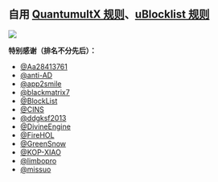 ## 自用 [QuantumultX 规则](https://raw.githubusercontent.com/Vikingama/plugins/beta/conf/index.conf)、[uBlocklist 规则](https://raw.githubusercontent.com/Vikingama/plugins/beta/conf/ublocklist.ini)

![](https://profile-counter.glitch.me/Vikingama-plugins/count.svg)

**特别感谢（排名不分先后）：**

- [@Aa28413761](https://t.me/s/Aa28413761)
- [@anti-AD](https://github.com/privacy-protection-tools/anti-AD)
- [@app2smile](https://github.com/app2smile/rules)
- [@blackmatrix7](https://github.com/blackmatrix7/ios_rule_script)
- [@BlockList](http://www.blocklist.de/en/index.html)
- [@CINS](https://cinsscore.com/)
- [@ddgksf2013](https://github.com/ddgksf2013/ddgksf2013)
- [@DivineEngine](https://github.com/DivineEngine/Profiles/tree/master)
- [@FireHOL](https://github.com/firehol/blocklist-ipsets)
- [@GreenSnow](https://greensnow.co/)
- [@KOP-XIAO](https://github.com/KOP-XIAO/QuantumultX)
- [@limbopro](https://github.com/limbopro/Adblock4limbo)
- [@missuo](https://github.com/missuo/ASN-China)

<!--
  <picture>
    <source media="(prefers-color-scheme: dark)" srcset="https://raw.githubusercontent.com/Vikingama/Vikingama/output/github-contribution-grid-snake-dark.svg">
    <source media="(prefers-color-scheme: light)" srcset="https://raw.githubusercontent.com/Vikingama/Vikingama/output/github-contribution-grid-snake.svg">
    <img alt="github contribution grid snake animation" src="https://raw.githubusercontent.com/Vikingama/Vikingama/output/github-contribution-grid-snake.svg">
  </picture>
 -->
